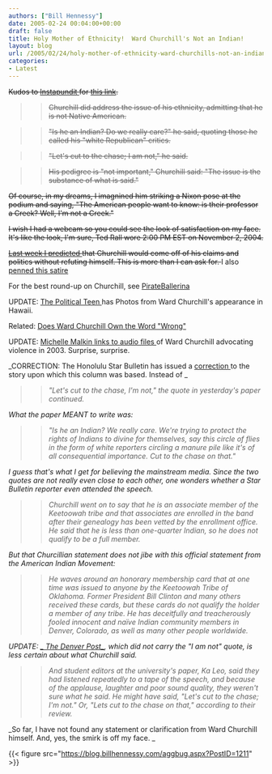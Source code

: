 ```yaml
---
authors: ["Bill Hennessy"]
date: 2005-02-24 00:04:00+00:00
draft: false
title: Holy Mother of Ethnicity!  Ward Churchill's Not an Indian!
layout: blog
url: /2005/02/24/holy-mother-of-ethnicity-ward-churchills-not-an-indian/
categories:
- Latest
---
```


<strike>Kudos to </strike>[<strike>Instapundit </strike>](https://instapundit.com/archives/021354.php)<strike>for </strike>[<strike>this link</strike>](https://starbulletin.com/2005/02/23/news/index2.html)<strike>.</strike>




> 

> 
> > 

>> 
>> <strike>Churchill did address the issue of his ethnicity, admitting that he is not Native American. </strike>

>> 
>> <strike>"Is he an Indian? Do we really care?" he said, quoting those he called his "white Republican" critics. </strike>

>> 
>> <strike>"Let's cut to the chase; I am not," he said. </strike>

>> 
>> <strike>His pedigree is "not important," Churchill said: "The issue is the substance of what is said."</strike>
>> 
>> 
> 
> 




<strike>Of course, in my dreams, I imagnined him striking a Nixon pose at the podium and saying, "The American people want to know: is their professor a Creek? Well, I'm not a Creek." </strike>




<strike>I wish I had a webcam so you could see the look of satisfaction on my face. It's like the look, I'm sure, Ted Rall wore 2:00 PM EST on November 2, 2004. </strike>




[<strike>Last week I predicted </strike>](https://blog.billhennessy.com/blogs/hennessys_view/archive/2005/02/08/1037.aspx)<strike>that Churchill would come off of his claims and politics without refuting himself. This is more than I can ask for. </strike> I also [penned this satire](https://blog.billhennessy.com/blogs/hennessys_view/archive/2005/02/13/1058.aspx)




For the best round-up on Churchill, see [PirateBallerina](https://www.pirateballerina.com/index.php)




UPDATE: [The Political Teen ](https://www.thepoliticalteen.net/archives/2005/02/whos_your_daddy.php)has Photos from Ward Churchill's appearance in Hawaii.




Related: [Does Ward Churchill Own the Word "Wrong"](https://blog.billhennessy.com/blogs/hennessys_view/archive/2005/02/23/1214.aspx)




UPDATE: [Michelle Malkin links to audio files ](https://michellemalkin.com/archives/001588.htm)of Ward Churchill advocating violence in 2003. Surprise, surprise.




_CORRECTION: The Honolulu Star Bulletin has issued a [correction ](https://starbulletin.com/2005/02/23/news/index2.html)to the story upon which this column was based. Instead of _




> 

> 
> > 

>> 
>> _"Let's cut to the chase, I'm not," the quote in yesterday's paper continued._
>> 
>> 
> 
> 




_What the paper MEANT to write was:_




> 

> 
> > 

>> 
>> _"Is he an Indian? We really care. We're trying to protect the rights of Indians to divine for themselves, say this circle of flies in the form of white reporters circling a manure pile like it's of all consequential importance. Cut to the chase on that."_
>> 
>> 
> 
> 




_I guess that's what I get for believing the mainstream media. Since the two quotes are not really even close to each other, one wonders whether a Star Bulletin reporter even attended the speech._




> 

> 
> > 

>> 
>> _Churchill went on to say that he is an associate member of the Keetoowah tribe and that associates are enrolled in the band after their genealogy has been vetted by the enrollment office. He said that he is less than one-quarter Indian, so he does not qualify to be a full member._
>> 
>> 
> 
> 




_But that Churcillian statement does not jibe with this official statement from the American Indian Movement:_




> 

> 
> > 

>> 
>> _He waves around an honorary membership card that at one time was issued to anyone by the Keetoowah Tribe of Oklahoma. Former President Bill Clinton and many others received these cards, but these cards do not qualify the holder a member of any tribe. He has deceitfully and treacherously fooled innocent and naïve Indian community members in Denver, Colorado, as well as many other people worldwide._
>> 
>> 
> 
> 




_UPDATE: _[_ The Denver Post_](https://www.denverpost.com/Stories/0,1413,36~53~2729323,00.html)_, which did not carry the "I am not" quote, is less certain about what Churchill said._




> 

> 
> > 

>> 
>> _And student editors at the university's paper, Ka Leo, said they had listened repeatedly to a tape of the speech, and because of the applause, laughter and poor sound quality, they weren't sure what he said. He might have said, "Let's cut to the chase; I'm not." Or, "Lets cut to the chase on that," according to their review._
>> 
>> 
> 
> 




_So far, I have not found any statement or clarification from Ward Churchill himself. And, yes, the smirk is off my face. _

{{< figure src="https://blog.billhennessy.com/aggbug.aspx?PostID=1211" >}}

